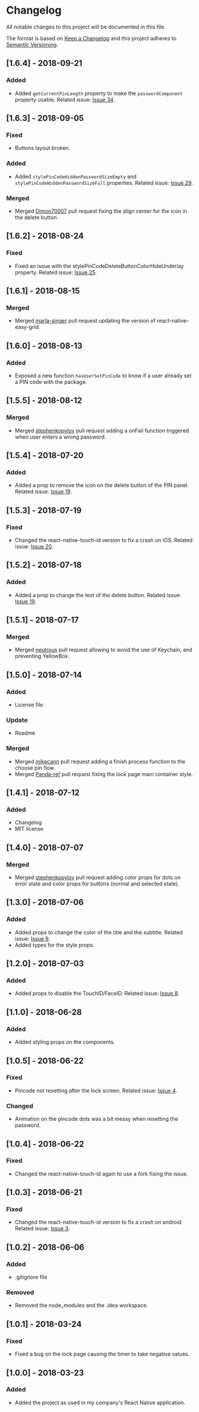 # Changelog
All notable changes to this project will be documented in this file.

The format is based on [Keep a Changelog](http://keepachangelog.com/en/1.0.0/)
and this project adheres to [Semantic Versioning](http://semver.org/spec/v2.0.0.html).


## [1.6.4] - 2018-09-21
### Added
- Added `getCurrentPinLength` property to make the `passwordComponent` property usable. Related issue: [Issue 34](https://github.com/fnzc/react-native-pincode/issues/34).


## [1.6.3] - 2018-09-05
### Fixed
- Buttons layout broken.
### Added
- Added `stylePinCodeHiddenPasswordSizeEmpty` and `stylePinCodeHiddenPasswordSizeFull` properties. Related issue: [Issue 29](https://github.com/fnzc/react-native-pincode/issues/29).
### Merged
- Merged [Dimon70007](https://github.com/Dimon70007) pull request fixing the align center for the icon in the delete button.


## [1.6.2] - 2018-08-24
### Fixed
- Fixed an issue with the stylePinCodeDeleteButtonColorHideUnderlay property. Related issue: [Issue 25](https://github.com/fnzc/react-native-pincode/issues/25).


## [1.6.1] - 2018-08-15
### Merged
- Merged [marla-singer](https://github.com/marla-singer) pull request updating the version of react-native-easy-grid.


## [1.6.0] - 2018-08-13
### Added
- Exposed a new function `hasUserSetPinCode` to know if a user already set a PIN code with the package.


## [1.5.5] - 2018-08-12
### Merged
- Merged [stephenkopylov](https://github.com/stephenkopylov) pull request adding a onFail function triggered when user enters a wrong password.


## [1.5.4] - 2018-07-20
### Added
- Added a prop to remove the icon on the delete button of the PIN panel. Related issue: [Issue 19](https://github.com/Haskkor/react-native-pincode/issues/19).


## [1.5.3] - 2018-07-19
### Fixed
- Changed the react-native-touch-id version to fix a crash on iOS. Related issue: [Issue 20](https://github.com/Haskkor/react-native-pincode/issues/20).


## [1.5.2] - 2018-07-18
### Added
- Added a prop to change the text of the delete button. Related issue: [Issue 19](https://github.com/Haskkor/react-native-pincode/issues/19).


## [1.5.1] - 2018-07-17
### Merged
- Merged [neutrous](https://github.com/neutrous) pull request allowing to avoid the use of Keychain, and preventing YellowBox.


## [1.5.0] - 2018-07-14
### Added
- License file

### Update
- Readme

### Merged
- Merged [mikecann](https://github.com/mikecann) pull request adding a finish process function to the choose pin flow.
- Merged [Panda-ref](https://github.com/Panda-ref) pull request fixing the lock page main container style.


## [1.4.1] - 2018-07-12
### Added
- Changelog
- MIT license


## [1.4.0] - 2018-07-07
### Merged
- Merged [stephenkopylov](https://github.com/stephenkopylov) pull request adding color props for dots on error state and color props for buttons (normal and selected state).


## [1.3.0] - 2018-07-06
### Added
- Added props to change the color of the title and the subtitle. Related issue: [Issue 9](https://github.com/Haskkor/react-native-pincode/issues/9).
- Added types for the style props.


## [1.2.0] - 2018-07-03
### Added
- Added props to disable the TouchID/FaceID. Related issue: [Issue 8](https://github.com/Haskkor/react-native-pincode/issues/8).


## [1.1.0] - 2018-06-28
### Added
- Added styling props on the components.


## [1.0.5] - 2018-06-22
### Fixed
- Pincode not resetting after the lock screen. Related issue: [Issue 4](https://github.com/Haskkor/react-native-pincode/issues/4).

### Changed
- Animation on the pincode dots was a bit messy when resetting the password.


## [1.0.4] - 2018-06-22
### Fixed
- Changed the react-native-touch-id again to use a fork fixing the issue.


## [1.0.3] - 2018-06-21
### Fixed
- Changed the react-native-touch-id version to fix a crash on android. Related issue: [Issue 3](https://github.com/Haskkor/react-native-pincode/issues/3).


## [1.0.2] - 2018-06-06
### Added
- .gitignore file

### Removed
- Removed the node_modules and the .idea workspace.


## [1.0.1] - 2018-03-24
### Fixed
- Fixed a bug on the lock page causing the timer to take negative values.


## [1.0.0] - 2018-03-23
### Added
- Added the project as used in my company's React Native application.
